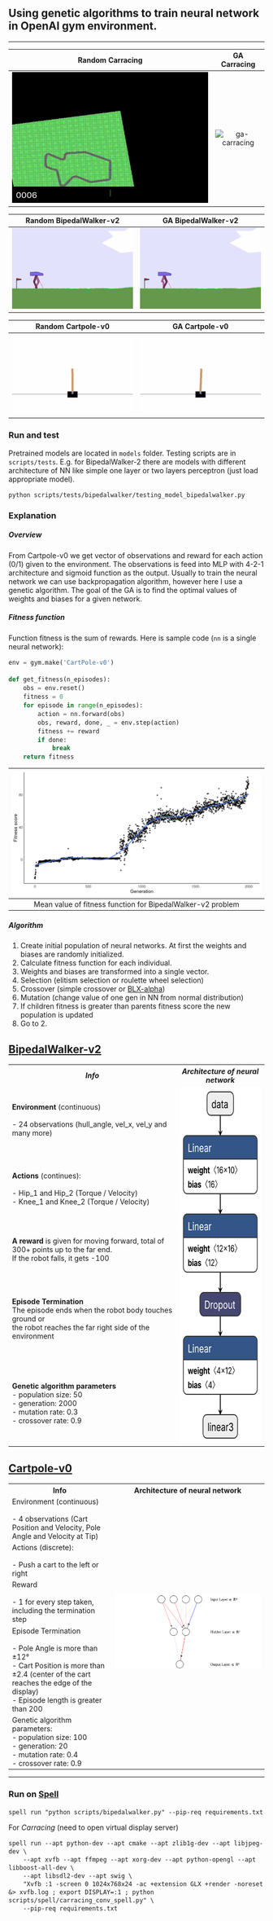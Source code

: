 ## Using genetic algorithms to train neural network in OpenAI gym environment. 
***
| Random Carracing | GA Carracing |
| ------------- |:-------------:|
| ![ga-carracing](docs/carracing/carracing_example_random.gif) | ![ga-carracing](docs/carracing/carracing_example_gen=1495_C=0.8_M=0.4_P=50_S=426.gif) |

 | Random BipedalWalker-v2 | GA BipedalWalker-v2 | 
| ------------- |:-------------:|
| ![mlp_bipedal](docs/bipedalwalker/bipedalwalker_random.gif) | ![mlp_bipedal](docs/bipedalwalker/mlp_bipedalwalker.gif) |

 | Random Cartpole-v0 | GA Cartpole-v0 | 
| ------------- |:-------------:|
| ![cartpole-random](docs/cartpole/cartpole_random.gif) | ![cartpole-random](docs/cartpole/cartpole_nn.gif) |


### Run and test
Pretrained models are located in `models` folder. Testing scripts are in `scripts/tests`.
E.g. for BipedalWalker-2 there are models with different architecture of NN like simple one layer or two layers perceptron (just load appropriate model).

```shell script
python scripts/tests/bipedalwalker/testing_model_bipedalwalker.py
```

### Explanation

##### Overview
From Cartpole-v0 we get vector of observations and reward for each action (0/1) given to the environment.
The observations is feed into MLP with 4-2-1 architecture and sigmoid function as the output.
Usually to train the neural network we can use backpropagation algorithm, however here I use a genetic algorithm.
The goal of the GA is to find the optimal values of weights and biases for a given network. 

##### Fitness function

Function fitness is the sum of rewards. Here is sample code (`nn` is a single neural network):
```python
env = gym.make('CartPole-v0')

def get_fitness(n_episodes):
    obs = env.reset()
    fitness = 0
    for episode in range(n_episodes):
        action = nn.forward(obs)
        obs, reward, done, _ = env.step(action)
        fitness += reward
        if done:
            break
    return fitness
```

| ![fitenss_function](docs/bipedalwalker/fitness_function.png) |
|:---:| 
| Mean value of fitness function for BipedalWalker-v2 problem |


##### Algorithm

1. Create initial population of neural networks. At first the weights and biases are randomly initialized.
2. Calculate fitness function for each individual.
3. Weights and biases are transformed into a single vector.
4. Selection (elitism selection or roulette wheel selection)
5. Crossover (simple crossover or [BLX-alpha](http://www.tomaszgwiazda.com/blendX.htm))
6. Mutation (change value of one gen in NN from normal distribution)
7. If children fitness is greater than parents fitness score the new population is updated
8. Go to 2.

## [BipedalWalker-v2](https://github.com/openai/gym/wiki/BipedalWalker-v2)
              
<table>
  <tr>
	  <th><i>Info</i></th>
	  <th><i>Architecture of neural network</i></th>
  </tr>
  <tr>
    <td><b>Environment</b> (continuous) <br><br>- 24 observations (hull_angle, vel_x, vel_y and many more)</td>
    <td rowspan="5"><img src="docs/bipedalwalker/12-05-2019_10-01_NN=MLPTorchIndividual_POPSIZE=30_GEN=6000_PMUTATION_0.6_PCROSSOVER_0.85_neural_network.svg" height="700"/></td>
  </tr>
  <tr>
    <td><b>Actions</b> (continues): <br><br>- Hip_1 and Hip_2 (Torque / Velocity) <br>- Knee_1 and Knee_2 (Torque / Velocity)</td>
  </tr>
  <tr>
	  <td><b>A reward</b> is given for moving forward, total of 300+ points up to the far end. <br>If the robot falls, it gets -100</td>
  </tr>
  <tr>
    <td><b>Episode Termination</b><br> The episode ends when the robot body touches ground or <br> the robot reaches the far right side of the environment</td>
  </tr>
  <tr>
    <td><b>Genetic algorithm parameters</b><br>- population size: 50 <br>- generation: 2000 <br>- mutation rate: 0.3 <br>- crossover rate: 0.9<br></td>
  </tr>
</table>
	      
## [Cartpole-v0](https://github.com/openai/gym/wiki/CartPole-v0)

<table>
  <tr>
    <th>Info</th>
    <th>Architecture of neural network</th>
  </tr>
  <tr>
    <td>Environment (continuous)<br><br> - 4 observations (Cart Position and Velocity, Pole Angle and Velocity at Tip)</td>
    <td rowspan="5"> <img src="docs/cartpole/mlp_cartpole_architecture.svg"/> </td>
  </tr>
  <tr>
    <td>Actions (discrete):<br><br> - Push a cart to the left or right</td>
  </tr>
  <tr>
    <td>Reward <br><br>- 1 for every step taken, including the termination step<br></td>
  </tr>
  <tr>
    <td>Episode Termination<br><br> - Pole Angle is more than ±12°<br> - Cart Position is more than ±2.4 (center of the cart reaches the edge of the display)<br> - Episode length is greater than 200</td>
  </tr>
  <tr>
    <td>Genetic algorithm parameters:<br> - population size: 100<br> - generation: 20<br> - mutation rate: 0.4<br> - crossover rate: 0.9<br></td>
  </tr>
</table>


***

### Run on [**Spell**](https://web.spell.run/robjan/)
```shell script
spell run "python scripts/bipedalwalker.py" --pip-req requirements.txt
```
For _Carracing_ (need to open virtual display server)
```shell script
spell run --apt python-dev --apt cmake --apt zlib1g-dev --apt libjpeg-dev \
	--apt xvfb --apt ffmpeg --apt xorg-dev --apt python-opengl --apt libboost-all-dev \
	--apt libsdl2-dev --apt swig \ 
	"Xvfb :1 -screen 0 1024x768x24 -ac +extension GLX +render -noreset &> xvfb.log ; export DISPLAY=:1 ; python scripts/spell/carracing_conv_spell.py" \ 
	--pip-req requirements.txt
```
